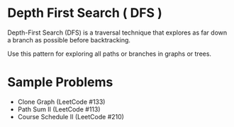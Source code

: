 # Depth First Search ( DFS )

Depth-First Search (DFS) is a traversal technique that explores as far down a branch as possible before backtracking.

Use this pattern for exploring all paths or branches in graphs or trees.

# Sample Problems

- Clone Graph (LeetCode #133)
- Path Sum II (LeetCode #113)
- Course Schedule II (LeetCode #210)